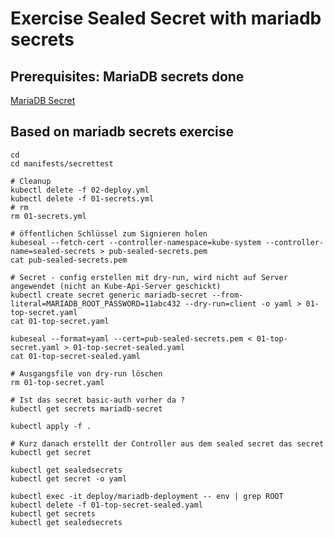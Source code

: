 # Exercise Sealed Secret with mariadb secrets  

## Prerequisites: MariaDB secrets done 

[MariaDB Secret](/kubectl-examples/07-mariadb-secret.md)

##  Based on mariadb secrets exercise 

```
cd
cd manifests/secrettest
```

```
# Cleanup
kubectl delete -f 02-deploy.yml
kubectl delete -f 01-secrets.yml
# rm
rm 01-secrets.yml 
```


```
# öffentlichen Schlüssel zum Signieren holen 
kubeseal --fetch-cert --controller-namespace=kube-system --controller-name=sealed-secrets > pub-sealed-secrets.pem
cat pub-sealed-secrets.pem 
```

```
# Secret - config erstellen mit dry-run, wird nicht auf Server angewendet (nicht an Kube-Api-Server geschickt) 
kubectl create secret generic mariadb-secret --from-literal=MARIADB_ROOT_PASSWORD=11abc432 --dry-run=client -o yaml > 01-top-secret.yaml
cat 01-top-secret.yaml 
```

```
kubeseal --format=yaml --cert=pub-sealed-secrets.pem < 01-top-secret.yaml > 01-top-secret-sealed.yaml
cat 01-top-secret-sealed.yaml 

# Ausgangsfile von dry-run löschen 
rm 01-top-secret.yaml

# Ist das secret basic-auth vorher da ? 
kubectl get secrets mariadb-secret  

kubectl apply -f .

# Kurz danach erstellt der Controller aus dem sealed secret das secret 
kubectl get secret

kubectl get sealedsecrets 
kubectl get secret -o yaml
```

```
kubectl exec -it deploy/mariadb-deployment -- env | grep ROOT
kubectl delete -f 01-top-secret-sealed.yaml
kubectl get secrets
kubectl get sealedsecrets 
```
